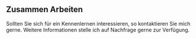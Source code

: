 ## <i class="fa fa-handshake-o" aria-hidden="true"></i> Zusammen Arbeiten
Sollten Sie sich für ein Kennenlernen interessieren, so kontaktieren Sie mich gerne. Weitere Informationen stelle ich auf Nachfrage gerne zur Verfügung.
  <div class="container">
                <div class="col-md-12"><br></div>
                 <div class="col-md-3">
                    <a href="mailto:{{ site.email }}"><i class="fa fa-envelope fa-2x" aria-hidden="true"></i></a>
                </div>
                <div class="col-md-3">
                    <a href="https://linkedin.com/in/{{ site.linkedin_username }}"><i class="fa fa-linkedin-square fa-2x" aria-hidden="true"></i></a>
                </div>
                     <div class="col-md-3">
                    <a href="https://xing.com/profile/{{ site.xing_username }}"><i class="fa fa-xing-square fa-2x" aria-hidden="true"></i></a>   
                 </div>
                <div class="col-md-3">
                    <a href="https://github.com/{{ site.github_username }}"><i class="fa fa-github-square fa-2x" aria-hidden="true"></i> </a> 
                 </div>
          </div>